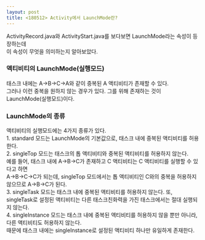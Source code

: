 ```yaml
---
layout: post
title: <180512> Activity에서 LaunchMode란?
---
```


<p>ActivityRecord.java와 ActivityStart.java를 보다보면 LaunchMode라는 속성이 등장하는데<br>
이 속성이 무엇을 의미하는지 알아보았다.</p>

<h3>액티비티의 LaunchMode(실행모드)</h3>
태스크 내에는 A->B->C->A와 같이 중복된 A 액티비티가 존재할 수 있다.<br>
그러나 이런 중복을 원하지 않는 경우가 있다. 그를 위해 존재하는 것이 LaunchMode(실행모드)이다.<br>

<h3>LaunchMode의 종류</h3>
<p>액티비티의 실행모드에는 4가지 종류가 있다. <br>
1. standard 모드는 LaunchMode의 기본값으로, 태스크 내에 중복된 액티비티를 허용한다.<br>
2. singleTop 모드는 태스크의 톱 액티비티와 중복된 액티비티를 허용하지 않는다.<br>
   예를 들어, 태스크 내에 A->B->C가 존재하고 C 액티비티는 C 액티비티를 실행할 수 있다고 하면<br>
   A->B->C->C가 되는데, singleTop 모드에서는 톱 액티비티인 C와의 중복을 허용하지 않으므로 A->B->C가 된다.<br>
3. singleTask 모드는 태스크 내에 중복된 액티비티를 허용하지 않는다. 또, singleTask로 설정된 액티비티는 다른 태스크친화력을 가진 태스크에서는 절대 실행되지 않는다.<br>
4. singleInstance 모드는 태스크 내에 중복된 액티비티를 허용하지 않을 뿐만 아니라, 다른 액티비티도 허용하지 않는다.<br>
   때문에 태스크 내에는 singleInstance로 설정된 액티비티 하나만 유일하게 존재한다.</p>
